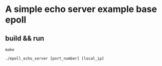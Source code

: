 # A simple echo server example base epoll

## build && run
`make`

`./epoll_echo_server [port_number] [local_ip]`
